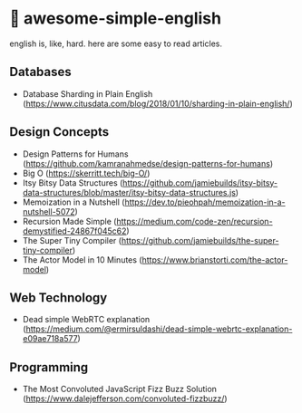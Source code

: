 # 📖 awesome-simple-english

english is, like, hard. here are some easy to read articles.

## Databases

* Database Sharding in Plain English (https://www.citusdata.com/blog/2018/01/10/sharding-in-plain-english/)

## Design Concepts

* Design Patterns for Humans (https://github.com/kamranahmedse/design-patterns-for-humans)
* Big O (https://skerritt.tech/big-O/)
* Itsy Bitsy Data Structures (https://github.com/jamiebuilds/itsy-bitsy-data-structures/blob/master/itsy-bitsy-data-structures.js)
* Memoization in a Nutshell (https://dev.to/pieohpah/memoization-in-a-nutshell-5072)
* Recursion Made Simple (https://medium.com/code-zen/recursion-demystified-24867f045c62)
* The Super Tiny Compiler (https://github.com/jamiebuilds/the-super-tiny-compiler)
* The Actor Model in 10 Minutes (https://www.brianstorti.com/the-actor-model)

## Web Technology

* Dead simple WebRTC explanation (https://medium.com/@ermirsuldashi/dead-simple-webrtc-explanation-e09ae718a577)

## Programming

* The Most Convoluted JavaScript Fizz Buzz Solution (https://www.dalejefferson.com/convoluted-fizzbuzz/)
